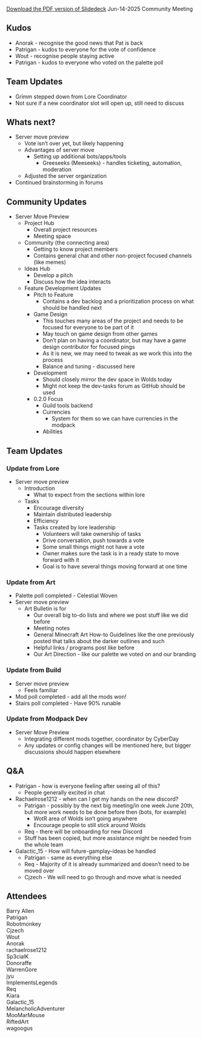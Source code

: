 [Download the PDF version of Slidedeck](/other-files/meeting-notes/Wanderers-Weekly-Update-June-14-2025.pdf)
Jun-14-2025 Community Meeting  
## Kudos

* Anorak \- recognise the good news that Pat is back
* Patrigan \- kudos to everyone for the vote of confidence
* Wout \- recognise people staying active
* Patrigan \- kudos to everyone who voted on the palette poll

## Team Updates

* Grimm stepped down from Lore Coordinator
* Not sure if a new coordinator slot will open up, still need to discuss

## Whats next?

* Server move preview
    * Vote isn’t over yet, but likely happening
    * Advantages of server move
        * Setting up additional bots/apps/tools
            * Greeseeks (Meeseeks) \- handles ticketing, automation, moderation
    * Adjusted the server organization
* Continued brainstorming in forums

## Community Updates

* Server Move Preview
    * Project Hub
        * Overall project resources
        * Meeting space
    * Community (the connecting area)
        * Getting to know project members
        * Contains general chat and other non-project focused channels (like memes)
    * Ideas Hub
        * Develop a pitch
        * Discuss how the idea interacts
    * Feature Development Updates
        * Pitch to Feature
            * Contains a dev backlog and a prioritization process on what should be handled next
        * Game Design
            * This touches many areas of the project and needs to be focused for everyone to be part of it
            * May touch on game design from other games
            * Don’t plan on having a coordinator, but may have a game design contributor for focused pings
            * As it is new, we may need to tweak as we work this into the process
            * Balance and tuning \- discussed here
        * Development
            * Should closely mirror the dev space in Wolds today
            * Might not keep the dev-tasks forum as GitHub should be used
        * 0.2.0 Focus
            * Guild tools backend
            * Currencies
                * System for them so we can have currencies in the modpack
            * Abilities

## Team Updates

### Update from Lore
* Server move preview
    * Introduction
        * What to expect from the sections within lore
    * Tasks
        * Encourage diversity
        * Maintain distributed leadership
        * Efficiency
        * Tasks created by lore leadership
            * Volunteers will take ownership of tasks
            * Drive conversation, push towards a vote
            * Some small things might not have a vote
            * Owner makes sure the task is in a ready state to move forward with it
            * Goal is to have several things moving forward at one time
### Update from Art
* Palette poll completed \- Celestial Woven
* Server move preview
  * Art Bulletin is for 
    * Our overall big to-do lists and where we post stuff like we did before 
    * Meeting notes 
    * General Minecraft Art How-to Guidelines like the one previously posted that talks about the darker outlines and such 
    * Helpful links / programs post like before 
    * Our Art Direction - like our palette we voted on and our branding 
### Update from Build
* Server move preview
    *  Feels familiar
* Mod poll completed \- add all the mods won\!
* Stairs poll completed \- Have 90% runable
### Update from Modpack Dev
* Server Move Preview
    * Integrating different mods together, coordinator by CyberDay
    * Any updates or config changes will be mentioned here, but bigger discussions should happen elsewhere

## Q\&A

* Patrigan \- how is everyone feeling after seeing all of this?
    * People generally excited in chat
* Rachaelrose1212 \- when can I get my hands on the new discord?
    * Patrigan \- possibly by the next big meeting/in one week June 20th, but more work needs to be done before then (bots, for example)
        * WotR area of Wolds isn’t going anywhere
        * Encourage people to still stick around Wolds
    * Req \- there will be onboarding for new Discord
    * Stuff has been copied, but more assistance might be needed from the whole team
* Galactic\_15 \- How will future-gamplay-ideas be handled
    * Patrigan \- same as everything else
    * Req \- Majority of it is already summarized and doesn’t need to be moved over
    * Cjzech \- We will need to go through and move what is needed

## Attendees 
Barry Allen  
Patrigan  
Robotmonkey  
Cjzech  
Wout  
Anorak  
rachaelrose1212  
Sp3cialK  
Donoraffe  
WarrenGore  
jyu  
ImplementsLegends  
Req  
Kiara  
Galactic\_15  
MelancholicAdventurer  
MooMarMouse  
RiftedArt  
wagoogus
